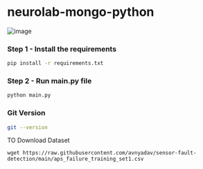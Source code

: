 # neurolab-mongo-python

![image](https://user-images.githubusercontent.com/57321948/196933065-4b16c235-f3b9-4391-9cfe-4affcec87c35.png)

### Step 1 - Install the requirements

```bash
pip install -r requirements.txt
```

### Step 2 - Run main.py file

```bash
python main.py
```

### Git Version

```bash
git --version
```

TO Download Dataset
```
wget https://raw.githubusercontent.com/avnyadav/sensor-fault-detection/main/aps_failure_training_set1.csv
```